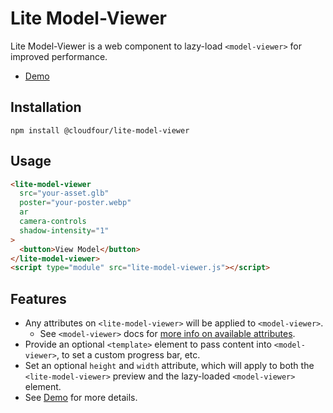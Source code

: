 # Lite Model-Viewer

Lite Model-Viewer is a web component to lazy-load `<model-viewer>` for improved performance.

- [Demo](https://lite-model-viewer.netlify.app/)

## Installation

```shell
npm install @cloudfour/lite-model-viewer
```

## Usage

```html
<lite-model-viewer
  src="your-asset.glb"
  poster="your-poster.webp"
  ar
  camera-controls
  shadow-intensity="1"
>
  <button>View Model</button>
</lite-model-viewer>
<script type="module" src="lite-model-viewer.js"></script>
```

## Features

- Any attributes on `<lite-model-viewer>` will be applied to `<model-viewer>`.
  - See `<model-viewer>` docs for [more info on available attributes](https://modelviewer.dev).
- Provide an optional `<template>` element to pass content into `<model-viewer>`, to set a custom progress bar, etc.
- Set an optional `height` and `width` attribute, which will apply to both the `<lite-model-viewer>` preview and the lazy-loaded `<model-viewer>` element.
- See [Demo](https://lite-model-viewer.netlify.app/) for more details.
